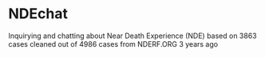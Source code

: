 # NDEchat
Inquirying and chatting about Near Death Experience (NDE) based on 3863 cases cleaned out of 4986 cases from NDERF.ORG 3 years ago

